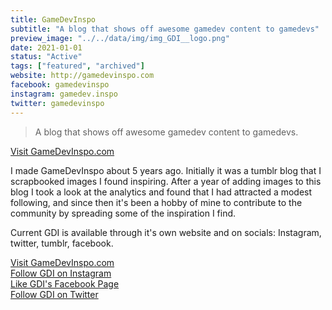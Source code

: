 ```yaml
---
title: GameDevInspo
subtitle: "A blog that shows off awesome gamedev content to gamedevs"
preview_image: "../../data/img/img_GDI__logo.png"
date: 2021-01-01
status: "Active"
tags: ["featured", "archived"]
website: http://gamedevinspo.com
facebook: gamedevinspo
instagram: gamedev.inspo
twitter: gamedevinspo
---
```


> A blog that shows off awesome gamedev content to gamedevs.

<div class='visit-button__wrap'>
	<a class='visit-button' href='http://gamedevinspo.com'>Visit GameDevInspo.com</a>
</div>

I made GameDevInspo about 5 years ago. Initially it was a tumblr blog that I scrapbooked images I found inspiring. After a year of adding images to this blog I took a look at the analytics and found that I had attracted a modest following, and since then it's been a hobby of mine to contribute to the community by spreading some of the inspiration I find.

Current GDI is available through it's own website and on socials: Instagram, twitter, tumblr, facebook.

<div class='visit-button__wrap'>
	<a class='visit-button' href='http://gamedevinspo.com'>Visit GameDevInspo.com</a>
	<br/>
	<a class='visit-button' href='http://instagram.com/gamedev.inspo'>Follow GDI on Instagram</a>
	<br/>
	<a class='visit-button' href='http://facebook.com/gamedevinspo'>Like GDI's Facebook Page</a>
	<br/>
	<a class='visit-button' href='http://twitter.com/gamedevinspo'>Follow GDI on Twitter</a>
</div>